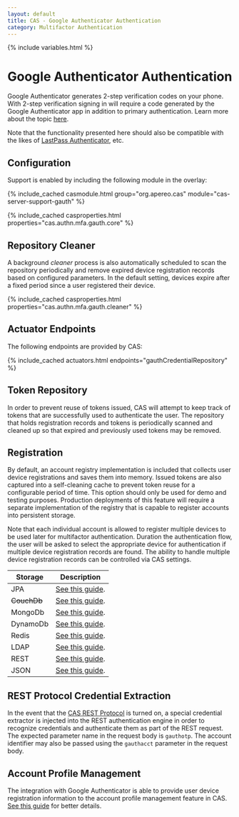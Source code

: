 ```yaml
---
layout: default
title: CAS - Google Authenticator Authentication
category: Multifactor Authentication
---
```


{% include variables.html %}

# Google Authenticator Authentication

Google Authenticator generates 2-step verification codes on your phone. With 2-step 
verification signing in will require a code generated by the 
Google Authenticator app in addition to primary authentication. Learn 
more about the topic [here](https://en.wikipedia.org/wiki/Google_Authenticator).

Note that the functionality presented here should also be compatible with 
the likes of [LastPass Authenticator](https://lastpass.com/auth), etc.

## Configuration

Support is enabled by including the following module in the overlay:

{% include_cached casmodule.html group="org.apereo.cas" module="cas-server-support-gauth" %}

{% include_cached casproperties.html properties="cas.authn.mfa.gauth.core" %}

## Repository Cleaner

A background *cleaner* process is also automatically scheduled to scan the
repository periodically and remove expired device registration records
based on configured parameters. In the default setting, devices
expire after a fixed period since a user registered their device.

{% include_cached casproperties.html properties="cas.authn.mfa.gauth.cleaner" %}

## Actuator Endpoints

The following endpoints are provided by CAS:

{% include_cached actuators.html endpoints="gauthCredentialRepository" %}

## Token Repository

In order to prevent reuse of tokens issued, CAS will attempt to keep track of 
tokens that are successfully used to authenticate the user.
The repository that holds registration records and tokens is periodically 
scanned and cleaned up so that expired and previously used tokens
may be removed.

## Registration

By default, an account registry implementation is included that collects user 
device registrations and saves them into memory.
Issued tokens are also captured into a self-cleaning cache to prevent token 
reuse for a configurable period of time.
This option should only be used for demo and testing purposes. Production 
deployments of this feature will require a separate
implementation of the registry that is capable to register accounts into persistent storage.

Note that each individual account is allowed to register multiple devices to be 
used later for multifactor authentication. Duration the
authentication flow, the user will be asked to select the appropriate device for 
authentication if multiple device registration records
are found. The ability to handle multiple device registration 
records can be controlled via CAS settings.

| Storage     | Description                                                                      |
|-------------|----------------------------------------------------------------------------------|
| JPA         | [See this guide](GoogleAuthenticator-Authentication-Registration-JPA.html).      |
| ~~CouchDb~~ | [See this guide](GoogleAuthenticator-Authentication-Registration-CouchDb.html).  |
| MongoDb     | [See this guide](GoogleAuthenticator-Authentication-Registration-MongoDb.html).  |
| DynamoDb    | [See this guide](GoogleAuthenticator-Authentication-Registration-DynamoDb.html). |
| Redis       | [See this guide](GoogleAuthenticator-Authentication-Registration-Redis.html).    |
| LDAP        | [See this guide](GoogleAuthenticator-Authentication-Registration-LDAP.html).     |
| REST        | [See this guide](GoogleAuthenticator-Authentication-Registration-Rest.html).     |
| JSON        | [See this guide](GoogleAuthenticator-Authentication-Registration-JSON.html).     |

## REST Protocol Credential Extraction 

In the event that the [CAS REST Protocol](../protocol/REST-Protocol.html) is turned on, a special credential extractor 
is injected into the REST authentication engine in order to recognize credentials and authenticate them as part of the REST request. 
The expected parameter name in the request body is `gauthotp`. The account identifier may also 
be passed using the `gauthacct` parameter in the request body.

## Account Profile Management

The integration with Google Authenticator is able to provide user device registration information 
to the account profile management feature in CAS. [See this guide](../registration/Account-Management-Overview.html) for better details.


